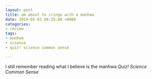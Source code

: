 ```yaml
---
layout: post
title: am about to cringe with a manhwa
date: 2019-05-01 06:25:00 +0000
categories:
- review
tags:
- manhwa
- science
- quiz! science common sense

---
```

I still remember reading what I believe is the manhwa _Quiz! Science Common Sense_ 